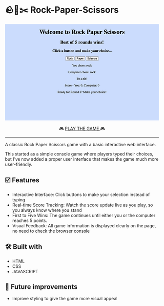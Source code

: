 # 🪨📜✂️ Rock-Paper-Scissors

<p align="center"><img src="./assets/screenshot.png" alt="reb84-the-odin-project-game"/></p>

<p align="center">🎮 <a href="#" target="_blank" rel="noreferrer">
          PLAY THE GAME
        </a> 🎮</p>

---

A classic Rock Paper Scissors game with a basic interactive web interface.

This started as a simple console game where players typed their choices, but I've now added a proper user interface that makes the game much more user-friendly.


## ☑️ Features
- Interactive Interface: Click buttons to make your selection instead of typing
- Real-time Score Tracking: Watch the score update live as you play, so you always know where you stand
- First to Five Wins: The game continues until either you or the computer reaches 5 points.
- Visual Feedback: All game information is displayed clearly on the page, no need to check the browser console


## 🛠️ Built with

- HTML
- CSS
- JAVASCRIPT



## 🔮 Future improvements

- Improve styling to give the game more visual appeal